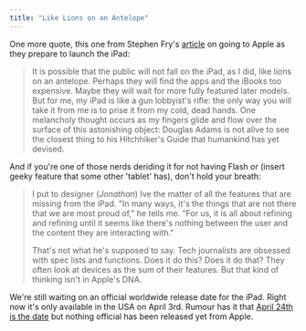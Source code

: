 ```yaml
---
title: "Like Lions on an Antelope"
---
```

<p>One more quote, this one from Stephen Fry's <a href="http://www.time.com/time/business/article/0,8599,1976935-4,00.html">article</a> on going to Apple as they prepare to launch the iPad:</p>
<blockquote><p>It is possible that the public will not fall on the iPad, as I did, like lions on an antelope. Perhaps they will find the apps and the iBooks too expensive. Maybe they will wait for more fully featured later models. But for me, my iPad is like a gun lobbyist's rifle: the only way you will take it from me is to prise it from my cold, dead hands. One melancholy thought occurs as my fingers glide and flow over the surface of this astonishing object: Douglas Adams is not alive to see the closest thing to his Hitchhiker's Guide that humankind has yet devised.</p></blockquote>
<p>And if you're one of those nerds deriding it for not having Flash or (insert geeky feature that some other 'tablet' has), don't hold your breath:</p>
<blockquote><p>I put to designer (<em>Jonathan</em>) Ive the matter of all the features that are missing from the iPad. "In many ways, it's the things that are not there that we are most proud of," he tells me. "For us, it is all about refining and refining until it seems like there's nothing between the user and the content they are interacting with."</p>
<p>That's not what he's supposed to say. Tech journalists are obsessed with spec lists and functions. Does it do this? Does it do that? They often look at devices as the sum of their features. But that kind of thinking isn't in Apple's DNA. </p></blockquote>
<p>We're still waiting on an official worldwide release date for the iPad.  Right now it's only available in the USA on April 3rd.  Rumour has it that <a href="http://www.ipadincanada.ca/ipad-news/ipad-launch-date-in-canada-april-24th/">April 24th is the date</a> but nothing official has been released yet from Apple.</p>
